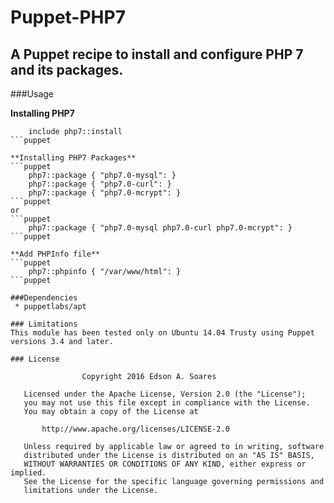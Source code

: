 # Puppet-PHP7


A Puppet recipe to install and configure PHP 7 and its packages.
----------------------------------------------------------------

###Usage

**Installing PHP7**
```puppet
    include php7::install
```puppet

**Installing PHP7 Packages**
```puppet
    php7::package { "php7.0-mysql": }
    php7::package { "php7.0-curl": }
    php7::package { "php7.0-mcrypt": }
```puppet
or
```puppet
    php7::package { "php7.0-mysql php7.0-curl php7.0-mcrypt": }
```puppet

**Add PHPInfo file**
```puppet
    php7::phpinfo { "/var/www/html": }
```puppet  

###Dependencies
 * puppetlabs/apt

### Limitations
This module has been tested only on Ubuntu 14.04 Trusty using Puppet versions 3.4 and later.

### License

                Copyright 2016 Edson A. Soares

   Licensed under the Apache License, Version 2.0 (the "License");
   you may not use this file except in compliance with the License.
   You may obtain a copy of the License at

       http://www.apache.org/licenses/LICENSE-2.0

   Unless required by applicable law or agreed to in writing, software
   distributed under the License is distributed on an "AS IS" BASIS,
   WITHOUT WARRANTIES OR CONDITIONS OF ANY KIND, either express or implied.
   See the License for the specific language governing permissions and
   limitations under the License.